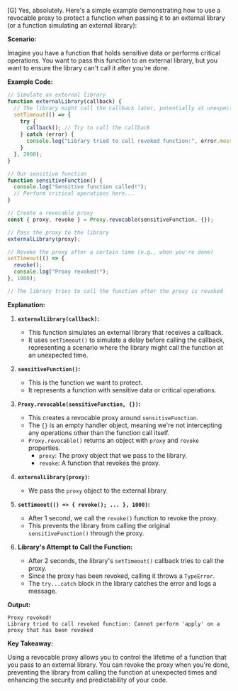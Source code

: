 [G] Yes, absolutely. Here's a simple example demonstrating how to use a revocable proxy to protect a function when passing it to an external library (or a function simulating an external library):

**Scenario:**

Imagine you have a function that holds sensitive data or performs critical operations. You want to pass this function to an external library, but you want to ensure the library can't call it after you're done.

**Example Code:**

```javascript
// Simulate an external library
function externalLibrary(callback) {
  // The library might call the callback later, potentially at unexpected times
  setTimeout(() => {
    try {
      callback(); // Try to call the callback
    } catch (error) {
      console.log("Library tried to call revoked function:", error.message);
    }
  }, 2000);
}

// Our sensitive function
function sensitiveFunction() {
  console.log("Sensitive function called!");
  // Perform critical operations here...
}

// Create a revocable proxy
const { proxy, revoke } = Proxy.revocable(sensitiveFunction, {});

// Pass the proxy to the library
externalLibrary(proxy);

// Revoke the proxy after a certain time (e.g., when you're done)
setTimeout(() => {
  revoke();
  console.log("Proxy revoked!");
}, 1000);

// The library tries to call the function after the proxy is revoked
```

**Explanation:**

1.  **`externalLibrary(callback)`:**
    * This function simulates an external library that receives a callback.
    * It uses `setTimeout()` to simulate a delay before calling the callback, representing a scenario where the library might call the function at an unexpected time.

2.  **`sensitiveFunction()`:**
    * This is the function we want to protect.
    * It represents a function with sensitive data or critical operations.

3.  **`Proxy.revocable(sensitiveFunction, {})`:**
    * This creates a revocable proxy around `sensitiveFunction`.
    * The `{}` is an empty handler object, meaning we're not intercepting any operations other than the function call itself.
    * `Proxy.revocable()` returns an object with `proxy` and `revoke` properties.
        * `proxy`: The proxy object that we pass to the library.
        * `revoke`: A function that revokes the proxy.

4.  **`externalLibrary(proxy)`:**
    * We pass the `proxy` object to the external library.

5.  **`setTimeout(() => { revoke(); ... }, 1000)`:**
    * After 1 second, we call the `revoke()` function to revoke the proxy.
    * This prevents the library from calling the original `sensitiveFunction()` through the proxy.

6.  **Library's Attempt to Call the Function:**
    * After 2 seconds, the library's `setTimeout()` callback tries to call the proxy.
    * Since the proxy has been revoked, calling it throws a `TypeError`.
    * The `try...catch` block in the library catches the error and logs a message.

**Output:**

```
Proxy revoked!
Library tried to call revoked function: Cannot perform 'apply' on a proxy that has been revoked
```

**Key Takeaway:**

Using a revocable proxy allows you to control the lifetime of a function that you pass to an external library. You can revoke the proxy when you're done, preventing the library from calling the function at unexpected times and enhancing the security and predictability of your code.
